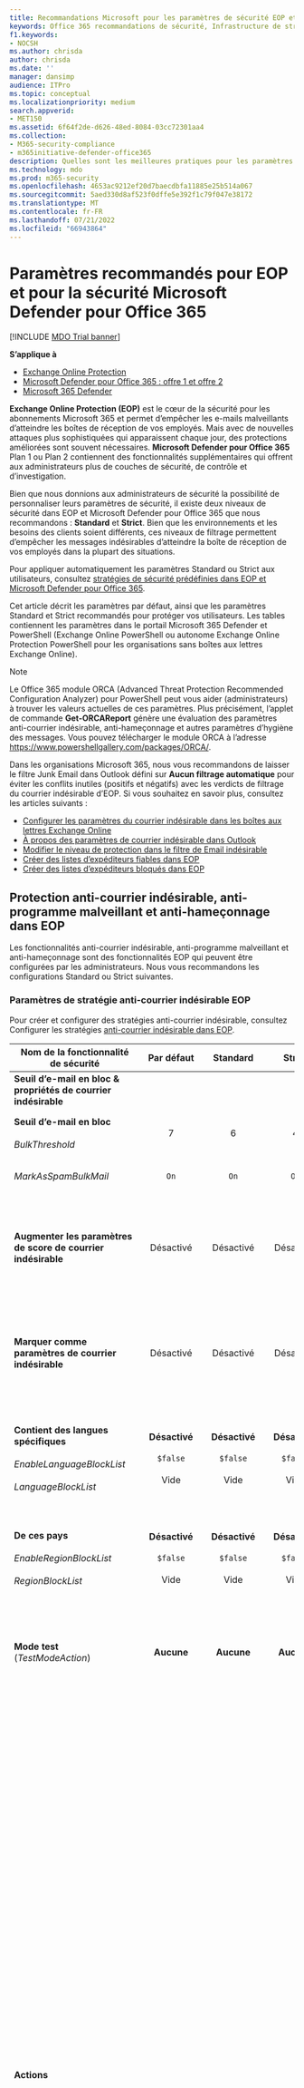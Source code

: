 ```yaml
---
title: Recommandations Microsoft pour les paramètres de sécurité EOP et Defender pour Office 365
keywords: Office 365 recommandations de sécurité, Infrastructure de stratégie d’expéditeur, rapports et conformité des messages basés sur le domaine, courrier identifié DomainKeys, étapes, fonctionnement, bases de référence de sécurité, lignes de base pour EOP, lignes de base pour Defender pour Office 365, configuration Defender pour Office 365, configuration d’EOP, configuration Defender pour Office 365, configurer EOP, configuration de la sécurité
f1.keywords:
- NOCSH
ms.author: chrisda
author: chrisda
ms.date: ''
manager: dansimp
audience: ITPro
ms.topic: conceptual
ms.localizationpriority: medium
search.appverid:
- MET150
ms.assetid: 6f64f2de-d626-48ed-8084-03cc72301aa4
ms.collection:
- M365-security-compliance
- m365initiative-defender-office365
description: Quelles sont les meilleures pratiques pour les paramètres de sécurité Exchange Online Protection (EOP) et Defender pour Office 365 ? Quelles sont les recommandations actuelles en matière de protection standard ? Que faut-il utiliser si vous voulez être plus strict ? Et quels extras obtenez-vous si vous utilisez également Defender pour Office 365?
ms.technology: mdo
ms.prod: m365-security
ms.openlocfilehash: 4653ac9212ef20d7baecdbfa11885e25b514a067
ms.sourcegitcommit: 5aed330d8af523f0dffe5e392f1c79f047e38172
ms.translationtype: MT
ms.contentlocale: fr-FR
ms.lasthandoff: 07/21/2022
ms.locfileid: "66943864"
---
```

# <a name="recommended-settings-for-eop-and-microsoft-defender-for-office-365-security"></a>Paramètres recommandés pour EOP et pour la sécurité Microsoft Defender pour Office 365

[!INCLUDE [MDO Trial banner](../includes/mdo-trial-banner.md)]

**S’applique à**
- [Exchange Online Protection](exchange-online-protection-overview.md)
- [Microsoft Defender pour Office 365 : offre 1 et offre 2](defender-for-office-365.md)
- [Microsoft 365 Defender](../defender/microsoft-365-defender.md)

**Exchange Online Protection (EOP)** est le cœur de la sécurité pour les abonnements Microsoft 365 et permet d’empêcher les e-mails malveillants d’atteindre les boîtes de réception de vos employés. Mais avec de nouvelles attaques plus sophistiquées qui apparaissent chaque jour, des protections améliorées sont souvent nécessaires. **Microsoft Defender pour Office 365** Plan 1 ou Plan 2 contiennent des fonctionnalités supplémentaires qui offrent aux administrateurs plus de couches de sécurité, de contrôle et d’investigation.

Bien que nous donnions aux administrateurs de sécurité la possibilité de personnaliser leurs paramètres de sécurité, il existe deux niveaux de sécurité dans EOP et Microsoft Defender pour Office 365 que nous recommandons : **Standard** et **Strict**. Bien que les environnements et les besoins des clients soient différents, ces niveaux de filtrage permettent d’empêcher les messages indésirables d’atteindre la boîte de réception de vos employés dans la plupart des situations.

Pour appliquer automatiquement les paramètres Standard ou Strict aux utilisateurs, consultez [stratégies de sécurité prédéfinies dans EOP et Microsoft Defender pour Office 365](preset-security-policies.md).

Cet article décrit les paramètres par défaut, ainsi que les paramètres Standard et Strict recommandés pour protéger vos utilisateurs. Les tables contiennent les paramètres dans le portail Microsoft 365 Defender et PowerShell (Exchange Online PowerShell ou autonome Exchange Online Protection PowerShell pour les organisations sans boîtes aux lettres Exchange Online).

> [!NOTE]
> Le Office 365 module ORCA (Advanced Threat Protection Recommended Configuration Analyzer) pour PowerShell peut vous aider (administrateurs) à trouver les valeurs actuelles de ces paramètres. Plus précisément, l’applet de commande **Get-ORCAReport** génère une évaluation des paramètres anti-courrier indésirable, anti-hameçonnage et autres paramètres d’hygiène des messages. Vous pouvez télécharger le module ORCA à l’adresse <https://www.powershellgallery.com/packages/ORCA/>.
>
> Dans les organisations Microsoft 365, nous vous recommandons de laisser le filtre Junk Email dans Outlook défini sur **Aucun filtrage automatique** pour éviter les conflits inutiles (positifs et négatifs) avec les verdicts de filtrage du courrier indésirable d’EOP. Si vous souhaitez en savoir plus, consultez les articles suivants :
>
> - [Configurer les paramètres du courrier indésirable dans les boîtes aux lettres Exchange Online](configure-junk-email-settings-on-exo-mailboxes.md)
> - [À propos des paramètres de courrier indésirable dans Outlook](configure-junk-email-settings-on-exo-mailboxes.md#about-junk-email-settings-in-outlook)
> - [Modifier le niveau de protection dans le filtre de Email indésirable](https://support.microsoft.com/en-us/office/e89c12d8-9d61-4320-8c57-d982c8d52f6b)
> - [Créer des listes d’expéditeurs fiables dans EOP](create-safe-sender-lists-in-office-365.md)
> - [Créer des listes d’expéditeurs bloqués dans EOP](create-block-sender-lists-in-office-365.md)

## <a name="anti-spam-anti-malware-and-anti-phishing-protection-in-eop"></a>Protection anti-courrier indésirable, anti-programme malveillant et anti-hameçonnage dans EOP

Les fonctionnalités anti-courrier indésirable, anti-programme malveillant et anti-hameçonnage sont des fonctionnalités EOP qui peuvent être configurées par les administrateurs. Nous vous recommandons les configurations Standard ou Strict suivantes.

### <a name="eop-anti-spam-policy-settings"></a>Paramètres de stratégie anti-courrier indésirable EOP

Pour créer et configurer des stratégies anti-courrier indésirable, consultez Configurer les stratégies [anti-courrier indésirable dans EOP](configure-your-spam-filter-policies.md).

|Nom de la fonctionnalité de sécurité|Par défaut|Standard|Strict|Commentaire|
|---|:---:|:---:|:---:|---|
|**Seuil d’e-mail en bloc & propriétés de courrier indésirable**|||||
|**Seuil d’e-mail en bloc** <br><br> _BulkThreshold_|7 |6|4|Pour plus d’informations, consultez le [niveau de réclamation en bloc (BCL) dans EOP](bulk-complaint-level-values.md).|
|_MarkAsSpamBulkMail_|`On`|`On`|`On`|Ce paramètre est disponible uniquement dans PowerShell.|
|**Augmenter les paramètres de score de courrier indésirable**|Désactivé|Désactivé|Désactivé|Tous ces paramètres font partie de l’Advanced Spam Filter (ASF). Pour plus d’informations, consultez les [paramètres ASF dans la section stratégies anti-courrier indésirable](#asf-settings-in-anti-spam-policies) de cet article.|
|**Marquer comme paramètres de courrier indésirable**|Désactivé|Désactivé|Désactivé|La plupart de ces paramètres font partie d’ASF. Pour plus d’informations, consultez les [paramètres ASF dans la section stratégies anti-courrier indésirable](#asf-settings-in-anti-spam-policies) de cet article.|
|**Contient des langues spécifiques** <br><br> _EnableLanguageBlockList_ <br><br> _LanguageBlockList_|**Désactivé** <br><br> `$false` <br><br> Vide|**Désactivé** <br><br> `$false` <br><br> Vide|**Désactivé** <br><br> `$false` <br><br> Vide|Nous n’avons aucune recommandation spécifique pour ce paramètre. Vous pouvez bloquer les messages dans des langues spécifiques en fonction des besoins de votre entreprise.|
|**De ces pays** <br><br> _EnableRegionBlockList_ <br><br> _RegionBlockList_|**Désactivé** <br><br> `$false` <br><br> Vide|**Désactivé** <br><br> `$false` <br><br> Vide|**Désactivé** <br><br> `$false` <br><br> Vide|Nous n’avons aucune recommandation spécifique pour ce paramètre. Vous pouvez bloquer les messages de pays spécifiques en fonction des besoins de votre entreprise.|
|**Mode test** (_TestModeAction_)|**Aucune**|**Aucune**|**Aucune**|Ce paramètre fait partie d’ASF. Pour plus d’informations, consultez les [paramètres ASF dans la section stratégies anti-courrier indésirable](#asf-settings-in-anti-spam-policies) de cet article.|
|**Actions**||||Partout où vous sélectionnez **Le message de mise en quarantaine**, une zone **de stratégie de mise en quarantaine Sélection** est disponible. Les stratégies de quarantaine définissent ce que les utilisateurs sont autorisés à faire pour les messages mis en quarantaine. <br><br> Les stratégies de sécurité prédéfinies Standard et Strict utilisent les stratégies de quarantaine par défaut (AdminOnlyAccessPolicy ou DefaultFullAccessPolicy sans notifications de quarantaine) comme décrit dans le tableau [ci-après](quarantine-policies.md#step-2-assign-a-quarantine-policy-to-supported-features). <br><br> Lorsque vous créez une stratégie anti-courrier indésirable, une valeur vide signifie que la stratégie de quarantaine par défaut est utilisée pour définir les fonctionnalités historiques des messages qui ont été mis en quarantaine par ce verdict particulier (AdminOnlyAccessPolicy sans notification de mise en quarantaine pour le **hameçonnage à haut niveau de confiance**; DefaultFullAccessPolicy sans notifications de mise en quarantaine pour tout le reste). <br><br> Les administrateurs peuvent créer et sélectionner des stratégies de quarantaine personnalisées qui définissent des fonctionnalités plus restrictives ou moins restrictives pour les utilisateurs dans les stratégies anti-courrier indésirable par défaut ou personnalisées. Pour plus d’informations, voir [Stratégies de mise en quarantaine](quarantine-policies.md).|
|Action de détection **du courrier indésirable** <br><br> _SpamAction_|**Déplacer le message dans le dossier Courrier indésirable** <br><br> `MoveToJmf`|**Déplacer le message dans le dossier Courrier indésirable** <br><br> `MoveToJmf`|**Mettre en quarantaine le message** <br><br> `Quarantine`||
|**Action de détection du courrier indésirable à haut niveau de confiance** <br><br> _HighConfidenceSpamAction_|**Déplacer le message dans le dossier Courrier indésirable** <br><br> `MoveToJmf`|**Mettre en quarantaine le message** <br><br> `Quarantine`|**Mettre en quarantaine le message** <br><br> `Quarantine`||
|Action de détection **d’hameçonnage** <br><br> _PhishSpamAction_|**Déplacer le message vers le dossier Junk Email**<sup>\*</sup> <br><br> `MoveToJmf`|**Mettre en quarantaine le message** <br><br> `Quarantine`|**Mettre en quarantaine le message** <br><br> `Quarantine`|<sup>\*</sup>La valeur par défaut est **Déplacer le message vers le dossier Junk Email** dans la stratégie anti-courrier indésirable par défaut et dans les nouvelles stratégies anti-courrier indésirable que vous créez dans PowerShell. La valeur par défaut est **le message de mise en quarantaine** dans les nouvelles stratégies anti-courrier indésirable que vous créez dans le portail Microsoft 365 Defender.|
|**Action de détection de hameçonnage à haut niveau de confiance** <br><br> _HighConfidencePhishAction_|**Mettre en quarantaine le message** <br><br> `Quarantine`|**Mettre en quarantaine le message** <br><br> `Quarantine`|**Mettre en quarantaine le message** <br><br> `Quarantine`||
|Action de détection **en bloc** <br><br> _BulkSpamAction_|**Déplacer le message dans le dossier Courrier indésirable** <br><br> `MoveToJmf`|**Déplacer le message dans le dossier Courrier indésirable** <br><br> `MoveToJmf`|**Mettre en quarantaine le message** <br><br> `Quarantine`||
|**Conserver le courrier indésirable en quarantaine pendant ce nombre de jours** <br><br> _QuarantineRetentionPeriod_|15 jours<sup>\*</sup>|30 jours|30 jours|<sup>\*</sup> La valeur par défaut est 15 jours dans la stratégie anti-courrier indésirable par défaut et dans les nouvelles stratégies anti-courrier indésirable que vous créez dans PowerShell. La valeur par défaut est 30 jours dans les nouvelles stratégies anti-courrier indésirable que vous créez dans le portail Microsoft 365 Defender courrier indésirable. <br><br> Cette valeur affecte également les messages mis en quarantaine par des stratégies anti-hameçonnage. Pour plus d’informations, consultez [messages électroniques mis en quarantaine dans EOP](quarantine-email-messages.md).|
|**Activer les conseils de sécurité relatifs au courrier indésirable** <br><br> _InlineSafetyTipsEnabled_|Sélectionné <br><br> `$true`|Sélectionné <br><br> `$true`|Sélectionné <br><br> `$true`||
|Activer le vidage automatique de zéro heure (ZAP) pour les messages de hameçonnage <br><br> _PhishZapEnabled_|Sélectionné <br><br> `$true`|Sélectionné <br><br> `$true`|Sélectionné <br><br> `$true`||
|Activer ZAP pour les messages indésirables <br><br> _SpamZapEnabled_|Sélectionné <br><br> `$true`|Sélectionné <br><br> `$true`|Sélectionné <br><br> `$true`||
|**Autoriser & liste de blocs**|||||
|Expéditeurs autorisés <br><br> _AllowedSenders_|Aucun|Aucun|Aucun||
|Domaines d’expéditeur autorisés <br><br> _AllowedSenderDomains_|Aucun|Aucun|Aucun|L’ajout de domaines à la liste des expéditeurs autorisés est une très mauvaise idée. Les attaquants seraient en mesure de vous envoyer des e-mails qui seraient autrement filtrés. <br><br> Utilisez [l’insight sur l’usurpation d’identité](learn-about-spoof-intelligence.md) et la [liste d’autorisation/de blocage du locataire](tenant-allow-block-list.md) pour examiner tous les expéditeurs qui usurpent les adresses e-mail de l’expéditeur dans les domaines de messagerie de votre organisation ou usurpent les adresses e-mail de l’expéditeur dans des domaines externes.|
|Expéditeurs bloqués <br><br> _BlockedSenders_|Aucun|Aucun|Aucun||
|Domaines d’expéditeur bloqués <br><br> _BlockedSenderDomains_|Aucun|Aucun|Aucun||

#### <a name="asf-settings-in-anti-spam-policies"></a>Paramètres ASF dans les stratégies anti-courrier indésirable

Pour plus d’informations sur les paramètres du filtre anti-courrier indésirable avancé (ASF) dans les stratégies anti-courrier indésirable, consultez [les paramètres du filtre anti-courrier indésirable avancé (ASF) dans EOP](advanced-spam-filtering-asf-options.md).

|Nom de la fonctionnalité de sécurité|Par défaut|Recommandé<br/>Standard|Recommandé<br/>Strict|Commentaire|
|---|:---:|:---:|:---:|---|
|**Liens d'image vers des sites distants** <br><br> _IncreaseScoreWithImageLinks_|Désactivé|Désactivé|Désactivé||
|**Adresse IP numérique dans l'URL** <br><br> _IncreaseScoreWithNumericIps_|Désactivé|Désactivé|Désactivé||
|**Redirection de l'URL vers un autre port** <br><br> _IncreaseScoreWithRedirectToOtherPort_|Désactivé|Désactivé|Désactivé||
|**Liens vers des sites web .biz ou .info** <br><br> _IncreaseScoreWithBizOrInfoUrls_|Désactivé|Désactivé|Désactivé||
|**Messages vides** <br><br> _MarkAsSpamEmptyMessages_|Désactivé|Désactivé|Désactivé||
|**Balises Embed dans le code HTML** <br><br> _MarkAsSpamEmbedTagsInHtml_|Désactivé|Désactivé|Désactivé||
|**JavaScript ou VBScript dans le code HTML** <br><br> _MarkAsSpamJavaScriptInHtml_|Désactivé|Désactivé|Désactivé||
|**Balises Form dans le code HTML** <br><br> _MarkAsSpamFormTagsInHtml_|Désactivé|Désactivé|Désactivé||
|**Balises frame ou iframe en HTML** <br><br> _MarkAsSpamFramesInHtml_|Désactivé|Désactivé|Désactivé||
|**Bogues web dans le code HTML** <br><br> _MarkAsSpamWebBugsInHtml_|Désactivé|Désactivé|Désactivé||
|**Balises Object dans le code HTML** <br><br> _MarkAsSpamObjectTagsInHtml_|Désactivé|Désactivé|Désactivé||
|**Mots sensibles** <br><br> _MarkAsSpamSensitiveWordList_|Désactivé|Désactivé|Désactivé||
|**Enregistrement SPF : échec sévère** <br><br> _MarkAsSpamSpfRecordHardFail_|Désactivé|Désactivé|Désactivé||
|**Échec du filtrage de l’ID de l’expéditeur** <br><br> _MarkAsSpamFromAddressAuthFail_|Désactivé|Désactivé|Désactivé||
|**Rétrodiffusion** <br><br> _MarkAsSpamNdrBackscatter_|Désactivé|Désactivé|Désactivé||
|**Mode test** <br><br> _TestModeAction_)|Aucun|Aucun|Aucun|Pour les paramètres ASF qui prennent en charge **test** en tant qu’action, vous pouvez configurer l’action en mode test sur **None**, **Ajouter le texte par défaut de l’en-tête X** ou **Envoyer un message CCI** (`None`, `AddXHeader`ou `BccMessage`). Pour plus d’informations, consultez [Activer, désactiver ou tester les paramètres ASF](advanced-spam-filtering-asf-options.md#enable-disable-or-test-asf-settings).|

#### <a name="eop-outbound-spam-policy-settings"></a>Paramètres de stratégie de courrier indésirable sortant EOP

Pour créer et configurer des stratégies de courrier indésirable sortant, consultez [Configurer le filtrage du courrier indésirable sortant dans EOP](configure-the-outbound-spam-policy.md).

Pour plus d’informations sur les limites d’envoi par défaut dans le service, consultez [Limites d’envoi](/office365/servicedescriptions/exchange-online-service-description/exchange-online-limits#sending-limits-1).

> [!NOTE]
> Les stratégies de courrier indésirable sortant ne font pas partie des stratégies de sécurité prédéfinies Standard ou Strict. Les valeurs **Standard** et **Strict** indiquent nos valeurs **recommandées** dans la stratégie de courrier indésirable sortant par défaut ou dans les stratégies de courrier indésirable sortant personnalisées que vous créez.

|Nom de la fonctionnalité de sécurité|Par défaut|Recommandé<br/>Standard|Recommandé<br/>Strict|Commentaire|
|---|:---:|:---:|:---:|---|
|**Définir une limite de messages externes** <br><br> _RecipientLimitExternalPerHour_|0|500|400|La valeur par défaut 0 signifie utiliser les valeurs par défaut du service.|
|**Définir une limite de messages internes** <br><br> _RecipientLimitInternalPerHour_|0|1000|800|La valeur par défaut 0 signifie utiliser les valeurs par défaut du service.|
|**Définir une limite quotidienne de messages** <br><br> _RecipientLimitPerDay_|0|1000|800|La valeur par défaut 0 signifie utiliser les valeurs par défaut du service.|
|**Restriction imposée aux utilisateurs qui atteignent la limite de messages** <br><br> _ActionWhenThresholdReached_|**Empêcher l’utilisateur d’envoyer des messages électroniques jusqu’au lendemain** <br><br> `BlockUserForToday`|**Empêcher l’utilisateur d’envoyer des messages** <br><br> `BlockUser`|**Empêcher l’utilisateur d’envoyer des messages** <br><br> `BlockUser`||
|**Règles de transfert automatique** <br><br> _AutoForwardingMode_|**Automatique - Contrôlé par le système** <br><br> `Automatic`|**Automatique - Contrôlé par le système** <br><br> `Automatic`|**Automatique - Contrôlé par le système** <br><br> `Automatic`|
|**Envoyer une copie des messages sortants qui dépassent ces limites à ces utilisateurs et groupes** <br><br> _BccSuspiciousOutboundMail_ <br><br> _BccSuspiciousOutboundAdditionalRecipients_|Non sélectionnée <br><br> `$false` <br><br> Vide|Non sélectionnée <br><br> `$false` <br><br> Vide|Non sélectionnée <br><br> `$false` <br><br> Vide|Nous n’avons aucune recommandation spécifique pour ce paramètre. <br><br> Ce paramètre fonctionne uniquement dans la stratégie de courrier indésirable sortant par défaut. Cela ne fonctionne pas dans les stratégies de courrier indésirable sortant personnalisées que vous créez.|
|**Notifier ces utilisateurs et groupes si un expéditeur est bloqué en raison de l’envoi de courrier indésirable sortant** <br><br> _NotifyOutboundSpam_ <br><br> _NotifyOutboundSpamRecipients_|Non sélectionnée <br><br> `$false` <br><br> Vide|Non sélectionnée <br><br> `$false` <br><br> Vide|Non sélectionnée <br><br> `$false` <br><br> Vide|La [stratégie d’alerte](../../compliance/alert-policies.md) par défaut nommée **Utilisateur limité à l’envoi d’e-mails** envoie déjà des notifications par e-mail aux membres du groupe **TenantAdmins** (**administrateurs généraux**) lorsque les utilisateurs sont bloqués en raison du dépassement des limites de la stratégie. **Nous vous recommandons vivement d’utiliser la stratégie d’alerte plutôt que ce paramètre dans la stratégie de courrier indésirable sortant pour informer les administrateurs et d’autres utilisateurs**. Pour obtenir des instructions, consultez [Vérifier les paramètres d’alerte pour les utilisateurs restreints](removing-user-from-restricted-users-portal-after-spam.md#verify-the-alert-settings-for-restricted-users).|

### <a name="eop-anti-malware-policy-settings"></a>Paramètres de stratégie anti-programme malveillant EOP

Pour créer et configurer des stratégies anti-programme malveillant, consultez Configurer des stratégies [anti-programme malveillant dans EOP](configure-anti-malware-policies.md).

|Nom de la fonctionnalité de sécurité|Par défaut|Standard|Strict|Commentaire|
|---|:---:|:---:|:---:|---|
|**Paramètres de protection**|||||
|**Activer le filtre des pièces jointes courantes** <br><br> _EnableFileFilter_|Non sélectionnée <br><br> `$false`|Sélectionné <br><br> `$true`|Sélectionné <br><br> `$true`|Ce paramètre met en quarantaine les messages qui contiennent des pièces jointes en fonction du type de fichier, quel que soit le contenu de la pièce jointe. Pour obtenir la liste des types de fichiers, consultez [stratégies anti-programme malveillant](anti-malware-protection.md#anti-malware-policies).|
|**Activer le vidage automatique de zéro heure pour les programmes malveillants** <br><br> _ZapEnabled_|Sélectionné <br><br> `$true`|Sélectionné <br><br> `$true`|Sélectionné <br><br> `$true`||
|**Stratégie de quarantaine**|AdminOnlyAccessPolicy|AdminOnlyAccessPolicy|AdminOnlyAccessPolicy|Lorsque vous créez une stratégie anti-programme malveillant, une valeur vide signifie que la stratégie de quarantaine par défaut est utilisée pour définir les fonctionnalités historiques des messages qui ont été mis en quarantaine en tant que programmes malveillants (AdminOnlyAccessPolicy sans notifications de quarantaine). <br><br> Les stratégies de sécurité prédéfinies Standard et Strict utilisent la stratégie de quarantaine par défaut (AdminOnlyAccessPolicy sans notifications de quarantaine) comme décrit dans le tableau [ci-après](quarantine-policies.md#step-2-assign-a-quarantine-policy-to-supported-features). <br><br> Les administrateurs peuvent créer et sélectionner des stratégies de quarantaine personnalisées qui définissent davantage de fonctionnalités pour les utilisateurs dans les stratégies anti-programmes malveillants par défaut ou personnalisées. Pour plus d’informations, voir [Stratégies de mise en quarantaine](quarantine-policies.md).|
|**notifications Administration**|||||
|**Informer un administrateur des messages non remis provenant d’expéditeurs internes** <br><br> _EnableInternalSenderAdminNotifications_ <br><br> _InternalSenderAdminAddress_|Non sélectionnée <br><br> `$false`|Non sélectionnée <br><br> `$false`|Non sélectionnée <br><br> `$false`|Nous n’avons aucune recommandation spécifique pour ce paramètre.|
|**Informer un administrateur des messages non remis provenant d’expéditeurs externes** <br><br> _EnableExternalSenderAdminNotifications_ <br><br> _ExternalSenderAdminAddress_|Non sélectionnée <br><br> `$false`|Non sélectionnée <br><br> `$false`|Non sélectionnée <br><br> `$false`|Nous n’avons aucune recommandation spécifique pour ce paramètre.|
|**Personnaliser les notifications**||||Nous n’avons aucune recommandation spécifique pour ces paramètres.|
|**Utiliser un texte de notification personnalisé** <br><br> _CustomNotifications_|Non sélectionnée <br><br> `$false`|Non sélectionnée <br><br> `$false`|Non sélectionnée <br><br> `$false`||
|**À partir du nom** <br><br> _CustomFromName_|Vide <br><br> `$null`|Vide <br><br> `$null`|Vide <br><br> `$null`||
|**Adresse de provenance** <br><br> _CustomFromAddress_|Vide <br><br> `$null`|Vide <br><br> `$null`|Vide <br><br> `$null`||
|**Personnaliser les notifications pour les messages des expéditeurs internes**||||Ces paramètres sont utilisés uniquement si **l’option Informer un administrateur des messages non remis provenant d’expéditeurs internes** est sélectionnée.|
|**Sujet** <br><br> _CustomInternalSubject_|Vide <br><br> `$null`|Vide <br><br> `$null`|Vide <br><br> `$null`||
|**Message** <br><br> _CustomInternalBody_|Vide <br><br> `$null`|Vide <br><br> `$null`|Vide <br><br> `$null`||
|**Personnaliser les notifications pour les messages des expéditeurs externes**||||Ces paramètres sont utilisés uniquement si **l’option Informer un administrateur des messages non remis provenant d’expéditeurs externes** est sélectionnée.|
|**Sujet** <br><br> _CustomExternalSubject_|Vide <br><br> `$null`|Vide <br><br> `$null`|Vide <br><br> `$null`||
|**Message** <br><br> _CustomExternalBody_|Vide <br><br> `$null`|Vide <br><br> `$null`|Vide <br><br> `$null`||

### <a name="eop-anti-phishing-policy-settings"></a>Paramètres de stratégie anti-hameçonnage EOP

Pour plus d’informations sur ces paramètres, consultez [Paramètres d’usurpation d’identité](set-up-anti-phishing-policies.md#spoof-settings). Pour configurer ces paramètres, consultez Configurer des stratégies [anti-hameçonnage dans EOP](configure-anti-phishing-policies-eop.md).

Les paramètres d’usurpation d’identité sont interdépendants, mais le paramètre **Afficher le premier conseil de sécurité du contact** n’a aucune dépendance vis-à-vis des paramètres d’usurpation d’identité.

|Nom de la fonctionnalité de sécurité|Par défaut|Standard|Strict|Commentaire|
|---|:---:|:---:|:---:|---|
|**Seuil d’hameçonnage & protection**|||||
|**Activer l’intelligence par usurpation d’identité** <br><br> _EnableSpoofIntelligence_|Sélectionné <br><br> `$true`|Sélectionné <br><br> `$true`|Sélectionné <br><br> `$true`||
|**Actions**|||||
|**Si le message est détecté comme usurpation d’identité** <br><br> _AuthenticationFailAction_|**Déplacer le message vers les dossiers de Email indésirables des destinataires** <br><br> `MoveToJmf`|**Déplacer le message vers les dossiers de Email indésirables des destinataires** <br><br> `MoveToJmf`|**Mettre en quarantaine le message** <br><br> `Quarantine`|Ce paramètre s’applique aux expéditeurs usurpés qui ont été automatiquement bloqués, comme indiqué dans [l’insight d’intelligence de l’usurpation](learn-about-spoof-intelligence.md) d’identité, ou bloqués manuellement dans la [liste d’autorisation/de blocage du locataire](tenant-allow-block-list.md). <br><br> Si vous sélectionnez **Mettre en quarantaine le message**, une zone **Appliquer la stratégie de mise en quarantaine** est disponible pour sélectionner la stratégie de quarantaine qui définit ce que les utilisateurs sont autorisés à faire pour les messages mis en quarantaine en tant qu’usurpation d’identité. Lorsque vous créez une stratégie anti-hameçonnage, une valeur vide signifie que la stratégie de quarantaine par défaut est utilisée pour définir les fonctionnalités historiques des messages qui ont été mis en quarantaine en tant qu’usurpation d’identité (DefaultFullAccessPolicy sans notifications de quarantaine). <br><br> Les stratégies de sécurité prédéfinies Standard et Strict utilisent la stratégie de quarantaine par défaut (DefaultFullAccessPolicy sans notifications de quarantaine) comme décrit dans le tableau [ci-après](quarantine-policies.md#step-2-assign-a-quarantine-policy-to-supported-features). <br><br> Les administrateurs peuvent créer et sélectionner des stratégies de quarantaine personnalisées qui définissent des fonctionnalités plus restrictives ou moins restrictives pour les utilisateurs dans les stratégies anti-hameçonnage par défaut ou personnalisées. Pour plus d’informations, voir [Stratégies de mise en quarantaine](quarantine-policies.md).|
|**Afficher le premier conseil de sécurité du contact** <br><br> _EnableFirstContactSafetyTips_|Non sélectionnée <br><br> `$false`|Non sélectionnée <br><br> `$false`|Non sélectionnée <br><br> `$false`|Pour plus d’informations, consultez [Premier conseil de sécurité de contact](set-up-anti-phishing-policies.md#first-contact-safety-tip).|
|**Afficher (?) pour les expéditeurs non authentifiés pour l’usurpation d’identité** <br><br> _EnableUnauthenticatedSender_|Sélectionné <br><br> `$true`|Sélectionné <br><br> `$true`|Sélectionné <br><br> `$true`|Ajoute un point d’interrogation (?) à la photo de l’expéditeur dans Outlook pour les expéditeurs usurpés non identifiés. Pour plus d’informations, consultez [les indicateurs d’expéditeur non authentifiés](set-up-anti-phishing-policies.md#unauthenticated-sender-indicators).|
|**Afficher la balise « via »** <br><br> _EnableViaTag_|Sélectionné <br><br> `$true`|Sélectionné <br><br> `$true`|Sélectionné <br><br> `$true`|Ajoute une balise via (chris@contoso.com via fabrikam.com) à l’adresse From si elle est différente du domaine dans la signature DKIM ou l’adresse **MAIL FROM** . <br><br> Pour plus d’informations, consultez [les indicateurs d’expéditeur non authentifiés](set-up-anti-phishing-policies.md#unauthenticated-sender-indicators).|

## <a name="microsoft-defender-for-office-365-security"></a>sécurité Microsoft Defender pour Office 365

Des avantages supplémentaires en matière de sécurité sont fournis avec un abonnement Microsoft Defender pour Office 365. Pour obtenir les dernières actualités et informations, vous pouvez voir [les nouveautés de Defender pour Office 365](whats-new-in-defender-for-office-365.md).

> [!IMPORTANT]
>
> - La stratégie anti-hameçonnage par défaut dans Microsoft Defender pour Office 365 fournit une [protection contre l’usurpation d’identité](set-up-anti-phishing-policies.md#spoof-settings) et une intelligence de boîte aux lettres pour tous les destinataires. Toutefois, les autres fonctionnalités de [protection d’emprunt d’identité](#impersonation-settings-in-anti-phishing-policies-in-microsoft-defender-for-office-365) [disponibles et les paramètres avancés](#advanced-settings-in-anti-phishing-policies-in-microsoft-defender-for-office-365) ne sont pas configurés ou activés dans la stratégie par défaut. Pour activer toutes les fonctionnalités de protection, modifiez la stratégie anti-hameçonnage par défaut ou créez des stratégies anti-hameçonnage supplémentaires.
>
> - Bien qu’il n’existe pas de stratégie de pièces jointes sécurisées ou de stratégie de liens sécurisés par défaut, la stratégie de sécurité prédéfinies de **protection intégrée** offre une protection des pièces jointes sécurisées et une protection des liens sécurisés aux destinataires qui ne sont pas déjà inclus dans les stratégies de pièces jointes sécurisées personnalisées ou les stratégies de liens sécurisés. Pour plus d’informations, consultez [Stratégies de sécurité prédéfinies dans EOP et Microsoft Defender pour Office 365](preset-security-policies.md).
>
> - [Les pièces jointes sécurisées pour la protection SharePoint, OneDrive et Microsoft Teams](mdo-for-spo-odb-and-teams.md) et la protection [des documents sécurisés](safe-docs.md) n’ont aucune dépendance vis-à-vis des stratégies liens fiables.

Si votre abonnement inclut Microsoft Defender pour Office 365 ou si vous avez acheté Defender pour Office 365 en tant que module complémentaire, définissez les configurations Standard ou Strict suivantes.

### <a name="anti-phishing-policy-settings-in-microsoft-defender-for-office-365"></a>Paramètres de stratégie anti-hameçonnage dans Microsoft Defender pour Office 365

Les clients EOP bénéficient d’un anti-hameçonnage de base comme décrit précédemment, mais Defender pour Office 365 inclut plus de fonctionnalités et de contrôle pour aider à prévenir, détecter et corriger les attaques. Pour créer et configurer ces stratégies, consultez Configurer des stratégies [anti-hameçonnage dans Defender pour Office 365](configure-mdo-anti-phishing-policies.md).

#### <a name="advanced-settings-in-anti-phishing-policies-in-microsoft-defender-for-office-365"></a>Paramètres avancés dans les stratégies anti-hameçonnage dans Microsoft Defender pour Office 365

Pour plus d’informations sur ce paramètre, consultez [Seuils de hameçonnage avancés dans les stratégies anti-hameçonnage dans Microsoft Defender pour Office 365](set-up-anti-phishing-policies.md#advanced-phishing-thresholds-in-anti-phishing-policies-in-microsoft-defender-for-office-365). Pour configurer ce paramètre, consultez Configurer des stratégies [anti-hameçonnage dans Defender pour Office 365](configure-mdo-anti-phishing-policies.md).

|Nom de la fonctionnalité de sécurité|Par défaut|Standard|Strict|Commentaire|
|---|:---:|:---:|:---:|---|
|**Seuil d’e-mail d’hameçonnage** <br><br> _PhishThresholdLevel_|**1 - Standard** <br><br> `1`|**2 - Agressif** <br><br> `2`|**3 - Plus agressif** <br><br> `3`||

#### <a name="impersonation-settings-in-anti-phishing-policies-in-microsoft-defender-for-office-365"></a>Paramètres d’emprunt d’identité dans les stratégies anti-hameçonnage dans Microsoft Defender pour Office 365

Pour plus d’informations sur ces paramètres, consultez [Les paramètres d’emprunt d’identité dans les stratégies anti-hameçonnage dans Microsoft Defender pour Office 365](set-up-anti-phishing-policies.md#impersonation-settings-in-anti-phishing-policies-in-microsoft-defender-for-office-365). Pour configurer ces paramètres, consultez Configurer des stratégies [anti-hameçonnage dans Defender pour Office 365](configure-mdo-anti-phishing-policies.md).

|Nom de la fonctionnalité de sécurité|Par défaut|Standard|Strict|Commentaire|
|---|:---:|:---:|:---:|---|
|**Seuil d’hameçonnage & protection**|||||
|**Permettre aux utilisateurs de protéger** (protection des utilisateurs empruntés) <br><br> _EnableTargetedUserProtection_ <br><br> _TargetedUsersToProtect_|Non sélectionnée <br><br> `$false` <br><br> none|Sélectionné <br><br> `$true` <br><br> \<list of users\>|Sélectionné <br><br> `$true` <br><br> \<list of users\>|Nous vous recommandons d’ajouter des utilisateurs (expéditeurs de messages) dans des rôles clés. En interne, les expéditeurs protégés peuvent être votre PDG, le directeur financier et d’autres hauts dirigeants. En externe, les expéditeurs protégés peuvent inclure des membres du conseil ou votre conseil d’administration.|
|**Activer la protection des domaines** (protection de domaine empruntée)|Non sélectionnée|Sélectionné|Sélectionné||
|**Inclure les domaines que je possède** <br><br> _EnableOrganizationDomainsProtection_|Désactivé <br><br> `$false`|Sélectionné <br><br> `$true`|Sélectionné <br><br> `$true`||
|**Inclure des domaines personnalisés** <br><br> _EnableTargetedDomainsProtection_ <br><br> _TargetedDomainsToProtect_|Désactivé <br><br> `$false` <br><br> none|Sélectionné <br><br> `$true` <br><br> \<list of domains\>|Sélectionné <br><br> `$true` <br><br> \<list of domains\>|Nous vous recommandons d’ajouter des domaines (domaines d’expéditeur) que vous ne possédez pas, mais avec lesquels vous interagissez fréquemment.|
|**Ajouter des expéditeurs et des domaines de confiance** <br><br> _ExcludedSenders_ <br><br> _ExcludedDomains_|Aucun|Aucun|Aucun|Selon votre organisation, nous vous recommandons d’ajouter des expéditeurs ou des domaines qui sont incorrectement identifiés comme tentatives d’emprunt d’identité.|
|**Activer la veille des boîtes aux lettres** <br><br> _EnableMailboxIntelligence_|Sélectionné <br><br> `$true`|Sélectionné <br><br> `$true`|Sélectionné <br><br> `$true`||
|**Activer l’intelligence pour la protection de l’emprunt d’identité** <br><br> _EnableMailboxIntelligenceProtection_|Désactivé <br><br> `$false`|Sélectionné <br><br> `$true`|Sélectionné <br><br> `$true`|Ce paramètre autorise l’action spécifiée pour les détections d’emprunt d’identité par intelligence de boîte aux lettres.|
|**Actions**||||Partout où vous sélectionnez **Mettre en quarantaine le message**, une zone **de stratégie de mise en quarantaine Sélection** est disponible. Les stratégies de quarantaine définissent ce que les utilisateurs sont autorisés à faire pour les messages mis en quarantaine. <br><br> Les stratégies de sécurité prédéfinies Standard et Strict utilisent la stratégie de quarantaine par défaut (DefaultFullAccessPolicy sans notifications de quarantaine) comme décrit dans le tableau [ci-après](quarantine-policies.md#step-2-assign-a-quarantine-policy-to-supported-features). <br><br> Lorsque vous créez une stratégie anti-hameçonnage, une valeur vide signifie que la stratégie de quarantaine par défaut est utilisée pour définir les fonctionnalités historiques des messages qui ont été mis en quarantaine par ce verdict (DefaultFullAccessPolicy pour tous les types de détection d’emprunt d’identité). <br><br> Les administrateurs peuvent créer et sélectionner des stratégies de quarantaine personnalisées qui définissent des fonctionnalités moins restrictives ou plus restrictives pour les utilisateurs dans les stratégies anti-hameçonnage par défaut ou personnalisées. Pour plus d’informations, voir [Stratégies de mise en quarantaine](quarantine-policies.md).|
|**Si le message est détecté en tant qu’utilisateur emprunt d’identité** <br><br> _TargetedUserProtectionAction_|**N’appliquez aucune action** <br><br> `NoAction`|**Mettre en quarantaine le message** <br><br> `Quarantine`|**Mettre en quarantaine le message** <br><br> `Quarantine`||
|**Si le message est détecté comme un domaine emprunté** <br><br> _TargetedDomainProtectionAction_|**N’appliquez aucune action** <br><br> `NoAction`|**Mettre en quarantaine le message** <br><br> `Quarantine`|**Mettre en quarantaine le message** <br><br> `Quarantine`||
|**Si l’intelligence de boîte aux lettres détecte et emprunte l’identité de l’utilisateur** <br><br> _MailboxIntelligenceProtectionAction_|**N’appliquez aucune action** <br><br> `NoAction`|**Déplacer le message vers les dossiers de Email indésirables des destinataires** <br><br> `MoveToJmf`|**Mettre en quarantaine le message** <br><br> `Quarantine`||
|**Afficher l’info-bulle de sécurité de l’emprunt d’identité de l’utilisateur** <br><br> _EnableSimilarUsersSafetyTips_|Désactivé <br><br> `$false`|Sélectionné <br><br> `$true`|Sélectionné <br><br> `$true`||
|**Afficher l’info-bulle de sécurité d’emprunt d’identité de domaine** <br><br> _EnableSimilarDomainsSafetyTips_|Désactivé <br><br> `$false`|Sélectionné <br><br> `$true`|Sélectionné <br><br> `$true`||
|**Afficher le conseil de sécurité des caractères inhabituels d’emprunt d’identité de l’utilisateur** <br><br> _EnableUnusualCharactersSafetyTips_|Désactivé <br><br> `$false`|Sélectionné <br><br> `$true`|Sélectionné <br><br> `$true`||

#### <a name="eop-anti-phishing-policy-settings-in-microsoft-defender-for-office-365"></a>Paramètres de stratégie anti-hameçonnage EOP dans Microsoft Defender pour Office 365

Il s’agit des mêmes paramètres que ceux disponibles dans [les paramètres de stratégie anti-courrier indésirable dans EOP](#eop-anti-spam-policy-settings).

### <a name="safe-attachments-settings"></a>Paramètres des pièces jointes sécurisées

Les pièces jointes sécurisées dans Microsoft Defender pour Office 365 incluent des paramètres globaux qui n’ont aucune relation avec les stratégies de pièces jointes sécurisées et des paramètres spécifiques à chaque stratégie liens sécurisés. Pour plus d’informations, consultez [Pièces jointes sécurisées dans Defender pour Office 365](safe-attachments.md).

Bien qu’il n’existe aucune stratégie de pièces jointes sécurisées par défaut, la stratégie de sécurité prédéfinies de **protection intégrée** fournit une protection des pièces jointes sécurisées à tous les destinataires qui ne sont pas déjà inclus dans les stratégies de pièces jointes sécurisées personnalisées. Pour plus d’informations, consultez [Stratégies de sécurité prédéfinies dans EOP et Microsoft Defender pour Office 365](preset-security-policies.md).

#### <a name="global-settings-for-safe-attachments"></a>Paramètres globaux pour les pièces jointes sécurisées

> [!NOTE]
> Les paramètres globaux des pièces jointes sécurisées sont définis par la stratégie de sécurité prédéfinies de **protection intégrée** , mais pas par les stratégies de sécurité prédéfinies **Standard** ou **Strict** . Dans les deux cas, les administrateurs peuvent modifier ces paramètres de pièces jointes sécurisées globales à tout moment.
>
> La colonne **Par défaut** affiche les valeurs avant l’existence de la stratégie de sécurité prédéfinies de **protection intégrée** . La colonne **de protection intégrée** affiche les valeurs définies par la stratégie de sécurité prédéfinies de **protection intégrée** , qui sont également nos valeurs recommandées.

Pour configurer ces paramètres, consultez [Activer les pièces jointes sécurisées pour SharePoint, OneDrive et Microsoft Teams](turn-on-mdo-for-spo-odb-and-teams.md) et [documents sécurisés dans Microsoft 365 E5](safe-docs.md).

Dans PowerShell, vous utilisez l’applet de commande [Set-AtpPolicyForO365](/powershell/module/exchange/set-atppolicyforo365) pour ces paramètres.

|Nom de la fonctionnalité de sécurité|Par défaut|Protection intégrée|Commentaire|
|---|:---:|:---:|---|
|**Activer Defender pour Office 365 pour SharePoint, OneDrive et Microsoft Teams** <br><br> _EnableATPForSPOTeamsODB_|Désactivé <br><br> `$false`|Activé <br><br> `$true`|Pour empêcher les utilisateurs de télécharger des fichiers malveillants, consultez [Utiliser SharePoint Online PowerShell pour empêcher les utilisateurs de télécharger des fichiers malveillants](turn-on-mdo-for-spo-odb-and-teams.md#step-2-recommended-use-sharepoint-online-powershell-to-prevent-users-from-downloading-malicious-files).|
|**Activer les documents sécurisés pour les clients Office** <br><br> _EnableSafeDocs_|Désactivé <br><br> `$false`|Activé <br><br> `$true`|Cette fonctionnalité est disponible et significative uniquement avec des licences qui ne sont pas incluses dans Defender pour Office 365 (par exemple, Microsoft 365 E5 ou Microsoft 365 E5 Sécurité). Pour plus d’informations, consultez [Documents sécurisés dans Microsoft 365 E5](safe-docs.md).|
|**Autoriser les utilisateurs à cliquer via la vue protégée même si des documents sécurisés ont identifié le fichier comme malveillant** <br><br> _AllowSafeDocsOpen_|Désactivé <br><br> `$false`|Désactivé <br><br> `$false`|Ce paramètre est lié aux documents sécurisés.|

#### <a name="safe-attachments-policy-settings"></a>Paramètres de stratégie pièces jointes fiables

Pour configurer ces paramètres, consultez [Configurer des stratégies de pièces jointes sécurisées dans Defender pour Office 365](set-up-safe-attachments-policies.md).

Dans PowerShell, vous utilisez les applets de commande [New-SafeAttachmentPolicy](/powershell/module/exchange/new-safeattachmentpolicy) et [Set-SafeAttachmentPolicy](/powershell/module/exchange/set-safelinkspolicy) pour ces paramètres.

> [!NOTE]
> Comme décrit précédemment, il n’existe aucune stratégie de pièces jointes sécurisées par défaut, mais la protection des pièces jointes sécurisées est affectée à tous les destinataires par la [stratégie de sécurité prédéfinies de **protection intégrée**](preset-security-policies.md).
>
> La valeur **par défaut dans** la colonne personnalisée fait référence aux valeurs par défaut dans les nouvelles stratégies de pièces jointes sécurisées que vous créez. Les colonnes restantes indiquent (sauf indication contraire) les valeurs configurées dans les stratégies de sécurité prédéfinies correspondantes.

|Nom de la fonctionnalité de sécurité|Valeur par défaut dans custom|Protection intégrée|Standard|Strict|Commentaire|
|---|:---:|:---:|:---:|:---:|---|
|**Réponse de programmes malveillants inconnus pièces jointes fiables** <br><br> _Activer_ et _action_|**Désactivé** <br><br> `-Enable $false` et `-Action Block`|**Bloquer** <br><br> `-Enable $true` et `-Action Block`|**Bloquer** <br><br> `-Enable $true` et `-Action Block`|**Bloquer** <br><br> `-Enable $true` et `-Action Block`|Lorsque le paramètre _Enable_ est $false, la valeur du paramètre _Action_ n’a pas d’importance.|
|**Stratégie de quarantaine** (_QuarantineTag_)|AdminOnlyAccessPolicy|AdminOnlyAccessPolicy|AdminOnlyAccessPolicy|AdminOnlyAccessPolicy| <br><br> Les stratégies de sécurité prédéfinies Standard et Strict utilisent la stratégie de quarantaine par défaut (AdminOnlyAccessPolicy sans notifications de quarantaine) comme décrit dans le tableau [ci-après](quarantine-policies.md#step-2-assign-a-quarantine-policy-to-supported-features). <br><br> Lorsque vous créez une stratégie de pièces jointes sécurisées, une valeur vide signifie que la stratégie de quarantaine par défaut est utilisée pour définir les fonctionnalités historiques des messages qui ont été mis en quarantaine par des pièces jointes sécurisées (AdminOnlyAccessPolicy sans notifications de mise en quarantaine). <br><br> Les administrateurs peuvent créer et sélectionner des stratégies de quarantaine personnalisées qui définissent davantage de fonctionnalités pour les utilisateurs. Pour plus d’informations, voir [Stratégies de mise en quarantaine](quarantine-policies.md).|
|**Redirection d’une pièce jointe avec des pièces jointes détectées** : **activer la redirection** <br><br> _Redirect_ <br><br> _RedirectAddress_|Non sélectionné et aucune adresse e-mail spécifiée. <br><br> `-Redirect $false` <br><br> _RedirectAddress_ est vide (`$null`)|Non sélectionné et aucune adresse e-mail spécifiée. <br><br> `-Redirect $false` <br><br> _RedirectAddress_ est vide (`$null`)|Sélectionné et spécifiez une adresse e-mail. <br><br> `$true` <br><br> une adresse e-mail|Sélectionné et spécifiez une adresse e-mail. <br><br> `$true` <br><br> une adresse e-mail|Rediriger les messages vers un administrateur de sécurité pour révision. <br><br> **Remarque** : ce paramètre n’est pas configuré dans les stratégies de sécurité prédéfinies de protection **standard**, **stricte** ou **intégrée** . Les valeurs **Standard** et **Strict** indiquent nos valeurs **recommandées** dans les nouvelles stratégies de pièces jointes sécurisées que vous créez.|
|**Appliquer la réponse de détection des pièces jointes sécurisées si l’analyse ne peut pas se terminer (délai d’expiration ou erreurs)** <br><br> _ActionOnError_|Sélectionné <br><br> `$true`|Sélectionné <br><br> `$true`|Sélectionné <br><br> `$true`|Sélectionné <br><br> `$true`||

### <a name="safe-links-settings"></a>Paramètres liens sécurisés

Les liens sécurisés dans Defender pour Office 365 incluent des paramètres globaux qui s’appliquent à tous les utilisateurs inclus dans des stratégies de liens fiables actives et des paramètres spécifiques à chaque stratégie liens fiables. Pour plus d’informations, consultez [Liens fiables dans Defender pour Office 365](safe-links.md).

Bien qu’il n’existe aucune stratégie de liens fiables par défaut, la stratégie de sécurité prédéfinie de **protection intégrée** fournit une protection des liens sécurisés à tous les destinataires (utilisateurs qui ne sont pas définis dans les stratégies de liens fiables personnalisées ou les stratégies de sécurité standard ou strictes). Pour plus d’informations, consultez [Stratégies de sécurité prédéfinies dans EOP et Microsoft Defender pour Office 365](preset-security-policies.md).

#### <a name="global-settings-for-safe-links"></a>Paramètres globaux pour les liens fiables

> [!NOTE]
> Les paramètres globaux des liens sécurisés sont définis par la stratégie de sécurité prédéfinies de **protection intégrée** , mais pas par les stratégies de sécurité prédéfinies **Standard** ou **Strict** . Dans les deux cas, les administrateurs peuvent modifier ces paramètres de liens fiables globaux à tout moment.
>
> La colonne **Par défaut** affiche les valeurs avant l’existence de la stratégie de sécurité prédéfinies de **protection intégrée** . La colonne **de protection intégrée** affiche les valeurs définies par la stratégie de sécurité prédéfinies de **protection intégrée** , qui sont également nos valeurs recommandées.

Pour configurer ces paramètres, consultez [Configurer les paramètres globaux pour les liens sécurisés dans Defender pour Office 365](configure-global-settings-for-safe-links.md).

Dans PowerShell, vous utilisez l’applet de commande [Set-AtpPolicyForO365](/powershell/module/exchange/set-atppolicyforo365) pour ces paramètres.

|Nom de la fonctionnalité de sécurité|Par défaut|Protection intégrée|Commentaire|
|---|:---:|:---:|---|
|**Bloquer les URL suivantes** <br><br> _ExcludedUrls_|Vide <br><br> `$null`|Vide <br><br> `$null`|Nous n’avons aucune recommandation spécifique pour ce paramètre. <br><br> Pour plus d’informations, consultez [la liste « Bloquer les URL suivantes » pour les liens sécurisés](safe-links.md#block-the-following-urls-list-for-safe-links). <br><br> **Remarque** : vous pouvez désormais gérer les entrées d’URL de bloc dans la [liste d’autorisation/de blocage du locataire](allow-block-urls.md#create-block-url-entries-in-the-tenant-allowblock-list). La liste « Bloquer les URL suivantes » est en cours de dépréciation. Nous allons essayer de migrer des entrées existantes de la liste « Bloquer les URL suivantes » pour bloquer les entrées d’URL dans la liste d’autorisations/de blocs du locataire. Les messages contenant l’URL bloquée seront mis en quarantaine.|

#### <a name="safe-links-policy-settings"></a>Coffre de stratégie liens

Pour configurer ces paramètres, consultez Configurer des stratégies [de liens fiables dans Microsoft Defender pour Office 365](set-up-safe-links-policies.md).

Dans PowerShell, vous utilisez les applets de commande [New-SafeLinksPolicy](/powershell/module/exchange/new-safelinkspolicy) et [Set-SafeLinksPolicy](/powershell/module/exchange/set-safelinkspolicy) pour ces paramètres.

> [!NOTE]
> Comme décrit précédemment, il n’existe aucune stratégie de liens sécurisés par défaut, mais la protection des liens sécurisés est affectée à tous les destinataires par la [stratégie de sécurité prédéfinies de **protection intégrée**](preset-security-policies.md).
>
> La colonne **Par défaut dans la colonne personnalisée** fait référence aux valeurs par défaut dans les nouvelles stratégies liens sécurisés que vous créez. Les colonnes restantes indiquent (sauf indication contraire) les valeurs configurées dans les stratégies de sécurité prédéfinies correspondantes.

|Nom de la fonctionnalité de sécurité|Valeur par défaut dans custom|Protection intégrée|Standard|Strict|Commentaire|
|---|:---:|:---:|:---:|:---:|---|
|**URL & cliquez sur les paramètres de protection**||||||
|**Action sur les URL potentiellement malveillantes dans les e-mails**||||||
|**Activé : les liens fiables vérifient une liste de liens malveillants connus lorsque des utilisateurs cliquent sur des liens dans un e-mail** <br><br> _EnableSafeLinksForEmail_|Non sélectionnée <br><br> `$false`|Sélectionné <br><br> `$true`|Sélectionné <br><br> `$true`|Sélectionné <br><br> `$true`||
|**Appliquer des liens fiables aux courriers envoyés au sein de l’organisation** <br><br> _EnableForInternalSenders_|Non sélectionnée <br><br> `$false`|Sélectionné <br><br> `$true`|Sélectionné <br><br> `$true`|Sélectionné <br><br> `$true`||
|**Appliquer l’analyse d’URL en temps réel pour les liens suspects et les liens qui pointent vers des fichiers** <br><br> _ScanUrls_|Non sélectionnée <br><br> `$false`|Sélectionné <br><br> `$true`|Sélectionné <br><br> `$true`|Sélectionné <br><br> `$true`||
|**Attendre la fin de l’analyse de l’URL avant de remettre le message** <br><br> _DeliverMessageAfterScan_|Non sélectionnée <br><br> `$false`|Sélectionné <br><br> `$true`|Sélectionné <br><br> `$true`|Sélectionné <br><br> `$true`||
|**Ne pas réécrire d’URL, effectuer des vérifications via l’API liens fiables uniquement** <br><br> _DisableURLRewrite_|Non sélectionnée <br><br> `$false`|Sélectionné <br><br> `$true`|Non sélectionnée <br><br> `$false`|Non sélectionnée <br><br> `$false`||
|**Ne pas réécrire les URL suivantes dans un e-mail** <br><br> _DoNotRewriteUrls_|Vide <br><br> `$null`|Vide <br><br> `$null`|Vide <br><br> `$null`|Vide <br><br> `$null`|Nous n’avons aucune recommandation spécifique pour ce paramètre. <br><br> **Remarque** : les entrées de la liste « Ne pas réécrire les URL suivantes » ne sont pas analysées ou encapsulées par des liens fiables pendant le flux de courrier. Utilisez [les entrées d’URL d’autorisation dans la liste d’autorisations/blocages du locataire](allow-block-urls.md#create-allow-url-entries) afin que les URL ne soient pas analysées ou encapsulées par des liens sécurisés pendant le flux de messagerie _et_ au moment du clic.|
|**Action pour les URL potentiellement malveillantes dans Microsoft Teams**||||||
|**Activé : Liens fiables vérifie une liste de liens malveillants connus lorsque les utilisateurs cliquent sur des liens dans Microsoft Teams** <br><br> _EnableSafeLinksForTeams_|Non sélectionnée <br><br> `$false`|Sélectionné <br><br> `$true`|Sélectionné <br><br> `$true`|Sélectionné <br><br> `$true`||
|**Action pour les URL potentiellement malveillantes dans les applications Microsoft Office**||||||
|**Activé : les liens fiables vérifient une liste de liens malveillants connus lorsque les utilisateurs cliquent sur des liens dans des applications Microsoft Office** <br><br> _EnableSafeLinksForO365Clients_|Non sélectionnée <br><br> `$false`|Sélectionné <br><br> `$true`|Sélectionné <br><br> `$true`|Sélectionné <br><br> `$true`|Utilisez des liens sécurisés dans les applications de bureau et mobiles (iOS et Android) prises en charge Office 365. Pour plus d’informations, consultez [les paramètres Liens sécurisés pour les applications Office](safe-links.md#safe-links-settings-for-office-apps).|
|**Paramètres de protection au moment du clic**||||||
|**Suivre les clics de l’utilisateur** <br><br> _TrackUserClicks_|Sélectionné <br><br> `$true`|Sélectionné <br><br> `$true`|Sélectionné <br><br> `$true`|Sélectionné <br><br> `$true`||
|**Autoriser les utilisateurs à cliquer sur l’URL d’origine** <br><br> _AllowClickThrough_|Sélectionné <br><br> `$true`|Sélectionné <br><br> `$true`|Non sélectionnée <br><br> `$false`|Non sélectionnée <br><br> `$false`|La désactivation de ce paramètre (en définissant _AllowClickThrough_ sur `$false`) empêche le clic sur l’URL d’origine.|
|**Afficher la personnalisation de l’organisation sur les pages de notification et d’avertissement** <br><br> _EnableOrganizationBranding_|Non sélectionnée <br><br> `$false`|Non sélectionnée <br><br> `$false`|Non sélectionnée <br><br> `$false`|Non sélectionnée <br><br> `$false`|Nous n’avons aucune recommandation spécifique pour ce paramètre. <br><br> Avant d’activer ce paramètre, vous devez suivre les instructions fournies dans [Personnaliser le thème Microsoft 365 pour que votre organisation](../../admin/setup/customize-your-organization-theme.md) charge le logo de votre entreprise.|
|**Notification**||||||
|**Comment voulez-vous informer vos utilisateurs ?** <br><br> _CustomNotificationText_ <br><br> _UseTranslatedNotificationText_|**Utiliser le texte de notification par défaut** <br><br> Vide (`$null`) <br><br> `$false`|**Utiliser le texte de notification par défaut** <br><br> Vide (`$null`) <br><br> `$false`|**Utiliser le texte de notification par défaut** <br><br> Vide (`$null`) <br><br> `$false`|**Utiliser le texte de notification par défaut** <br><br> Vide (`$null`) <br><br> `$false`|Nous n’avons aucune recommandation spécifique pour ce paramètre. <br><br> Vous pouvez sélectionner **Utiliser le texte de notification personnalisé** (`-CustomNotificationText "<Custom text>"`) pour entrer et utiliser du texte de notification personnalisé. Si vous spécifiez du texte personnalisé, vous pouvez également sélectionner **Utiliser Microsoft Translator pour la localisation automatique** (`-UseTranslatedNotificationText $true`) pour traduire automatiquement le texte dans la langue de l’utilisateur.|

## <a name="related-articles"></a>Articles connexes

- Recherchez-vous les meilleures pratiques pour **les règles de flux de messagerie Exchange (également appelées règles de transport**) ? Consultez [les meilleures pratiques pour configurer les règles de flux de messagerie dans Exchange Online](/exchange/security-and-compliance/mail-flow-rules/configuration-best-practices).

- Les administrateurs et les utilisateurs peuvent envoyer des faux positifs (bon e-mail marqué comme mauvais) et des faux négatifs (e-mail incorrect autorisé) à Microsoft à des fins d’analyse. Pour plus d’informations, voir [Signaler des messages et des fichiers à Microsoft](report-junk-email-messages-to-microsoft.md).

- Utilisez ces liens pour plus d’informations sur la **configuration** de votre [service EOP](/exchange/standalone-eop/set-up-your-eop-service) et **la configuration** [de Microsoft Defender pour Office 365](defender-for-office-365.md). N’oubliez pas les instructions utiles dans « [Protéger contre les menaces dans Office 365](protect-against-threats.md) ».

- Les **bases de référence de sécurité pour Windows sont disponibles** ici : [où puis-je obtenir les lignes de base de sécurité ? pour les](/windows/security/threat-protection/windows-security-baselines#where-can-i-get-the-security-baselines) options DG/locales, et [utiliser des bases de référence de sécurité pour configurer des appareils Windows dans Intune](/intune/protect/security-baselines) pour Intune sécurité basée sur. Enfin, une comparaison entre les bases de référence de sécurité Microsoft Defender pour point de terminaison et Microsoft Intune est disponible dans [Comparer les Microsoft Defender pour point de terminaison et Windows Intune lignes de base de sécurité](/windows/security/threat-protection/microsoft-defender-atp/configure-machines-security-baseline#compare-the-microsoft-defender-atp-and-the-windows-intune-security-baselines).
